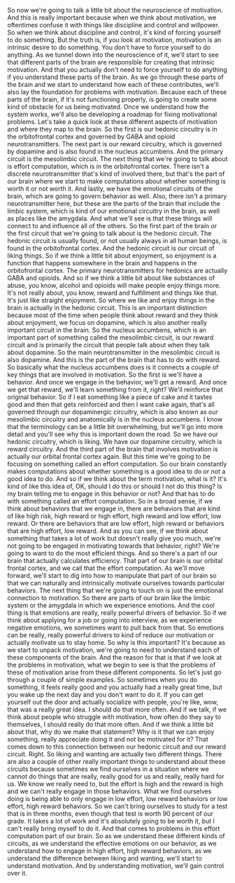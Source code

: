  So now we're going to talk a little bit about the neuroscience of motivation. And this is really important because when we think about motivation, we oftentimes confuse it with things like discipline and control and willpower. So when we think about discipline and control, it's kind of forcing yourself to do something. But the truth is, if you look at motivation, motivation is an intrinsic desire to do something. You don't have to force yourself to do anything. As we tunnel down into the neuroscience of it, we'll start to see that different parts of the brain are responsible for creating that intrinsic motivation. And that you actually don't need to force yourself to do anything if you understand these parts of the brain. As we go through these parts of the brain and we start to understand how each of these contributes, we'll also lay the foundation for problems with motivation. Because each of these parts of the brain, if it's not functioning properly, is going to create some kind of obstacle for us being motivated. Once we understand how the system works, we'll also be developing a roadmap for fixing motivational problems. Let's take a quick look at these different aspects of motivation and where they map to the brain. So the first is our hedonic circuitry is in the orbitofrontal cortex and governed by GABA and opioid neurotransmitters. The next part is our reward circuitry, which is governed by dopamine and is also found in the nucleus accumbens. And the primary circuit is the mesolimbic circuit. The next thing that we're going to talk about is effort computation, which is in the orbitofrontal cortex. There isn't a discrete neurotransmitter that's kind of involved there, but that's the part of our brain where we start to make computations about whether something is worth it or not worth it. And lastly, we have the emotional circuits of the brain, which are going to govern behavior as well. Also, there isn't a primary neurotransmitter here, but these are the parts of the brain that include the limbic system, which is kind of our emotional circuitry in the brain, as well as places like the amygdala. And what we'll see is that these things will connect to and influence all of the others. So the first part of the brain or the first circuit that we're going to talk about is the hedonic circuit. The hedonic circuit is usually found, or not usually always in all human beings, is found in the orbitofrontal cortex. And the hedonic circuit is our circuit of liking things. So if we think a little bit about enjoyment, so enjoyment is a function that happens somewhere in the brain and happens in the orbitofrontal cortex. The primary neurotransmitters for hedonics are actually GABA and opioids. And so if we think a little bit about like substances of abuse, you know, alcohol and opioids will make people enjoy things more. It's not really about, you know, reward and fulfillment and things like that. It's just like straight enjoyment. So where we like and enjoy things in the brain is actually in the hedonic circuit. This is an important distinction because most of the time when people think about reward and they think about enjoyment, we focus on dopamine, which is also another really important circuit in the brain. So the nucleus accumbens, which is an important part of something called the mesolimbic circuit, is our reward circuit and is primarily the circuit that people talk about when they talk about dopamine. So the main neurotransmitter in the mesolimbic circuit is also dopamine. And this is the part of the brain that has to do with reward. So basically what the nucleus accumbens does is it connects a couple of key things that are involved in motivation. So the first is we'll have a behavior. And once we engage in the behavior, we'll get a reward. And once we get that reward, we'll learn something from it, right? We'll reinforce that original behavior. So if I eat something like a piece of cake and it tastes good and then that gets reinforced and then I want cake again, that's all governed through our dopaminergic circuitry, which is also known as our mesolimbic circuitry and anatomically is in the nucleus accumbens. I know that the terminology can be a little bit overwhelming, but we'll go into more detail and you'll see why this is important down the road. So we have our hedonic circuitry, which is liking. We have our dopamine circuitry, which is reward circuitry. And the third part of the brain that involves motivation is actually our orbital frontal cortex again. But this time we're going to be focusing on something called an effort computation. So our brain constantly makes computations about whether something is a good idea to do or not a good idea to do. And so if we think about the term motivation, what is it? It's kind of like this idea of, OK, should I do this or should I not do this thing? Is my brain telling me to engage in this behavior or not? And that has to do with something called an effort computation. So in a broad sense, if we think about behaviors that we engage in, there are behaviors that are kind of like high risk, high reward or high effort, high reward and low effort, low reward. Or there are behaviors that are low effort, high reward or behaviors that are high effort, low reward. And as you can see, if we think about something that takes a lot of work but doesn't really give you much, we're not going to be engaged in motivating towards that behavior, right? We're going to want to do the most efficient things. And so there's a part of our brain that actually calculates efficiency. That part of our brain is our orbital frontal cortex, and we call that the effort computation. As we'll move forward, we'll start to dig into how to manipulate that part of our brain so that we can naturally and intrinsically motivate ourselves towards particular behaviors. The next thing that we're going to touch on is just the emotional connection to motivation. So there are parts of our brain like the limbic system or the amygdala in which we experience emotions. And the cool thing is that emotions are really, really powerful drivers of behavior. So if we think about applying for a job or going into interview, as we experience negative emotions, we sometimes want to pull back from that. So emotions can be really, really powerful drivers to kind of reduce our motivation or actually motivate us to stay home. So why is this important? It's because as we start to unpack motivation, we're going to need to understand each of these components of the brain. And the reason for that is that if we look at the problems in motivation, what we begin to see is that the problems of these of motivation arise from these different components. So let's just go through a couple of simple examples. So sometimes when you do something, it feels really good and you actually had a really great time, but you wake up the next day and you don't want to do it. If you can get yourself out the door and actually socialize with people, you're like, wow, that was a really great idea. I should do that more often. And if we talk, if we think about people who struggle with motivation, how often do they say to themselves, I should really do that more often. And if we think a little bit about that, why do we make that statement? Why is it that we can enjoy something, really appreciate doing it and not be motivated for it? That comes down to this connection between our hedonic circuit and our reward circuit. Right. So liking and wanting are actually two different things. There are also a couple of other really important things to understand about these circuits because sometimes we find ourselves in a situation where we cannot do things that are really, really good for us and really, really hard for us. We know we really need to, but the effort is high and the reward is high and we can't really engage in those behaviors. What we find ourselves doing is being able to only engage in low effort, low reward behaviors or low effort, high reward behaviors. So we can't bring ourselves to study for a test that is in three months, even though that test is worth 90 percent of our grade. It takes a lot of work and it's absolutely going to be worth it, but I can't really bring myself to do it. And that comes to problems in this effort computation part of our brain. So as we understand these different kinds of circuits, as we understand the effective emotions on our behavior, as we understand how to engage in high effort, high reward behaviors, as we understand the difference between liking and wanting, we'll start to understand motivation. And by understanding motivation, we'll gain control over it.
